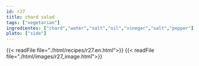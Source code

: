 ```yaml
---
id: r27
title: chard salad
tags: ["vegetarian"]
ingredientes: ["chard","water","salt","oil","vinegar","salt","pepper"]
plato: ["side"]
---
```


{{< readFile file="./html/recipes/r27.en.html">}}
{{< readFile file="./html/images/r27_image.html">}}